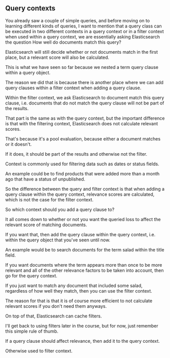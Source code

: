 ## Query contexts  

You already saw a couple of simple queries, and before moving on to learning different kinds of queries,  I want to mention that a query class can be executed in two different contexts in a query context or in a filter context when used within a query context, we are essentially asking Elasticsearch the question How well do documents match this query?

Elasticsearch will still decide whether or not documents match in the first place, but a relevant score will also be calculated.

This is what we have seen so far because we nested a term query clause within a query object.

The reason we did that is because there is another place where we can add query clauses within a filter context when adding a query clause.

Within the filter context, we ask Elasticsearch to document match this query clause, i.e. documents that do not match the query clause will not be part of the results.

That part is the same as with the query context, but the important difference is that with the filtering context, Elasticsearch does not calculate relevant scores.

That's because it's a pool evaluation, because either a document matches or it doesn't.

If it does, it should be part of the results and otherwise not the filter.

Context is commonly used for filtering data such as dates or status fields.

An example could be to find products that were added more than a month ago that have a status of unpublished.

So the difference between the query and filter context is that when adding a query clause within the query context, relevance scores are calculated, which is not the case for the filter context.

So which context should you add a query clause to?

It all comes down to whether or not you want the queried loss to affect the relevant score of matching documents.

If you want that, then add the query clause within the query context, i.e. within the query object that you've seen until now.

An example would be to search documents for the term salad within the title field.

If you want documents where the term appears more than once to be more relevant and all of the other relevance factors to be taken into account, then go for the query context.

If you just want to match any document that included some salad, regardless of how well they match,  then you can use the filter context.

The reason for that is that it is of course more efficient to not calculate relevant scores if you don't need them anyways.

On top of that, Elasticsearch can cache filters.

I'll get back to using filters later in the course, but for now, just remember this simple rule of thumb.

If a query clause should affect relevance, then add it to the query context.

Otherwise used to filter context.